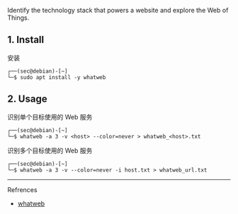 Identify the technology stack that powers a website and explore the Web of Things.

## 1. Install

安装

```
┌──(sec@debian)-[~]
└─$ sudo apt install -y whatweb
```

## 2. Usage

识别单个目标使用的 Web 服务

```
┌──(sec@debian)-[~]
└─$ whatweb -a 3 -v <host> --color=never > whatweb_<host>.txt
```

识别多个目标使用的 Web 服务

```
┌──(sec@debian)-[~]
└─$ whatweb -a 3 -v --color=never -i host.txt > whatweb_url.txt
```

---

Refrences

- [whatweb](https://www.kali.org/tools/whatweb/)

